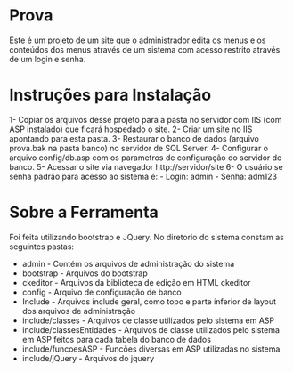 # Prova

Este é um projeto de um site que o administrador edita os menus e os conteúdos dos menus através de um sistema com acesso restrito através de um login e senha.

# Instruções para Instalação

1- Copiar os arquivos desse projeto para a pasta no servidor com IIS (com ASP instalado) que ficará hospedado o site.
2- Criar um site no IIS apontando para esta pasta.
3- Restaurar o banco de dados (arquivo prova.bak na pasta banco) no servidor de SQL Server.
4- Configurar o arquivo config/db.asp com os parametros de configuração do servidor de banco.
5- Acessar o site via navegador http://servidor/site
6- O usuário se senha padrão para acesso ao sistema é:
    - Login: admin
    - Senha: adm123


# Sobre a Ferramenta

Foi feita utilizando bootstrap e JQuery.
No diretorio do sistema constam as seguintes pastas:
- admin - Contém os arquivos de administração do sistema
- bootstrap - Arquivos do bootstrap
- ckeditor - Arquivos da biblioteca de edição em HTML ckeditor
- config - Arquivo de configuração de banco
- Include - Arquivos include geral, como topo e parte inferior de layout dos arquivos de administração
- include/classes - Arquivos de classe utilizados pelo sistema em ASP
- include/classesEntidades - Arquivos de classe utilizados pelo sistema em ASP feitos para cada tabela do banco de dados
- include/funcoesASP - Funcões diversas em ASP utilizadas no sistema
- include/jQuery - Arquivos do jquery

